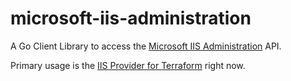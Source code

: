 # microsoft-iis-administration

A Go Client Library to access the [Microsoft IIS Administration](https://docs.microsoft.com/en-us/IIS-Administration/) API.

Primary usage is the [IIS Provider for Terraform](https://github.com/maxjoehnk/terraform-provider-iis) right now.
